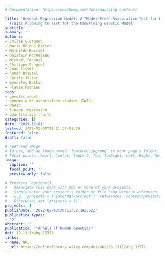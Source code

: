 ```yaml
---
# Documentation: https://wowchemy.com/docs/managing-content/

title: 'General Regression Model: A “Model-Free” Association Test for Quantitative
  Traits Allowing to Test for the Underlying Genetic Model'
subtitle: ''
summary: ''
authors:
- Emilie Gloaguen
- Marie-Hélène Dizier
- Mathilde Boissel
- Ghislain Rocheleau
- Mickaël Canouil
- Philippe Froguel
- Jean Tichet
- Ronan Roussel
- Cécile Julier
- Beverley Balkau
- Flavie Mathieu
tags:
- genetic model
- genome-wide association studies (GWAS)
- HbA1c
- linear regression
- quantitative traits
categories: []
date: '2019-12-01'
lastmod: 2022-02-08T21:11:52+01:00
featured: false
draft: false

# Featured image
# To use, add an image named `featured.jpg/png` to your page's folder.
# Focal points: Smart, Center, TopLeft, Top, TopRight, Left, Right, BottomLeft, Bottom, BottomRight.
image:
  caption: ''
  focal_point: ''
  preview_only: false

# Projects (optional).
#   Associate this post with one or more of your projects.
#   Simply enter your project's folder or file name without extension.
#   E.g. `projects = ["internal-project"]` references `content/project/deep-learning/index.md`.
#   Otherwise, set `projects = []`.
projects: []
publishDate: '2022-02-08T20:11:52.193362Z'
publication_types:
- '2'
abstract: ''
publication: '*Annals of Human Genetics*'
doi: 10.1111/ahg.12372
links:
- name: URL
  url: https://onlinelibrary.wiley.com/doi/abs/10.1111/ahg.12372
---
```

